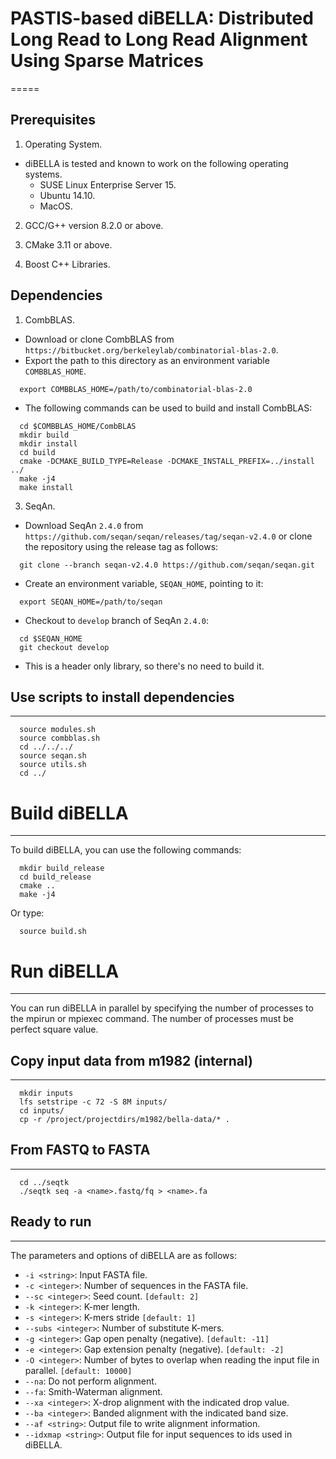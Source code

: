 # PASTIS-based diBELLA: Distributed Long Read to Long Read Alignment Using Sparse Matrices
=====

## Prerequisites

1. Operating System.
  * diBELLA is tested and known to work on the following operating systems.
    *  SUSE Linux Enterprise Server 15.
    *  Ubuntu 14.10.
    *  MacOS.
    
2. GCC/G++ version 8.2.0 or above.

3. CMake 3.11 or above.

4. Boost C++ Libraries.

## Dependencies
    
1. CombBLAS.
  * Download or clone CombBLAS from `https://bitbucket.org/berkeleylab/combinatorial-blas-2.0`.
  * Export the path to this directory as an environment variable `COMBBLAS_HOME`.
  ```
    export COMBBLAS_HOME=/path/to/combinatorial-blas-2.0
  ```
  * The following commands can be used to build and install CombBLAS:
  ```
    cd $COMBBLAS_HOME/CombBLAS
    mkdir build
    mkdir install
    cd build
    cmake -DCMAKE_BUILD_TYPE=Release -DCMAKE_INSTALL_PREFIX=../install ../
    make -j4
    make install         
  ```
3. SeqAn.
  * Download SeqAn `2.4.0` from `https://github.com/seqan/seqan/releases/tag/seqan-v2.4.0` or clone the repository using the release tag as follows:
  ```
    git clone --branch seqan-v2.4.0 https://github.com/seqan/seqan.git
  ```
  * Create an environment variable, `SEQAN_HOME`, pointing to it:
  ```
    export SEQAN_HOME=/path/to/seqan
  ```
  * Checkout to `develop` branch of SeqAn `2.4.0`:
  ```
    cd $SEQAN_HOME
    git checkout develop
  ```
  * This is a header only library, so there's no need to build it.
  
## Use scripts to install dependencies
-----
  ```
    source modules.sh
    source combblas.sh
    cd ../../../
    source seqan.sh
    source utils.sh
    cd ../        
  ```
# Build diBELLA
-----

To build diBELLA, you can use the following commands:
  ```
    mkdir build_release
    cd build_release
    cmake ..
    make -j4  
  ```
Or type:
  ```
    source build.sh 
  ```
# Run diBELLA
-----

You can run diBELLA in parallel by specifying the number of processes to the mpirun or mpiexec command. The number of processes must be perfect square value.

## Copy input data from m1982 (internal)
-----
  ```
    mkdir inputs
    lfs setstripe -c 72 -S 8M inputs/
    cd inputs/
    cp -r /project/projectdirs/m1982/bella-data/* .      
  ```
## From FASTQ to FASTA
-----
  ```
    cd ../seqtk
    ./seqtk seq -a <name>.fastq/fq > <name>.fa
  ```
## Ready to run
-----

The parameters and options of diBELLA are as follows:
- ```-i <string>```: Input FASTA file.
- ```-c <integer>```: Number of sequences in the FASTA file.
- ```--sc <integer>```: Seed count. ```[default: 2]```
- ```-k <integer>```: K-mer length.
- ```-s <integer>```: K-mers stride ```[default: 1]```
- ```--subs <integer>```: Number of substitute K-mers. 
- ```-g <integer>```: Gap open penalty (negative). ```[default: -11]```
- ```-e <integer>```: Gap extension penalty (negative). ```[default: -2]```
- ```-O <integer>```: Number of bytes to overlap when reading the input file in parallel. ```[default: 10000]```
- ```--na```: Do not perform alignment.
- ```--fa```: Smith-Waterman alignment.
- ```--xa <integer>```: X-drop alignment with the indicated drop value.
- ```--ba <integer>```: Banded alignment with the indicated band size.
- ```--af <string>```: Output file to write alignment information. 
- ```--idxmap <string>```: Output file for input sequences to ids used in diBELLA.
